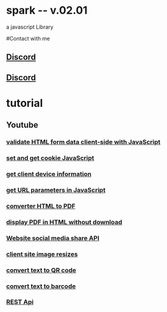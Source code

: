 # spark -- v.02.01
a javascript Library

#Contact with me
## [Discord](https://discord.gg/g4hvvkzWVy)
## [Discord](https://youtu.be/3HqpWeYReSc)


# tutorial
## Youtube
### [validate HTML form data client-side with JavaScript](https://youtu.be/3HqpWeYReSc)
### [set and get cookie JavaScript](https://youtu.be/VRZkGPQhlSA)
### [get client device information](https://youtu.be/E6JMhK7nfWw)
### [get URL parameters in JavaScript](https://youtu.be/YMPjPG4qIx0)
### [converter HTML to PDF](https://youtu.be/rkpVw7mrviU)
### [display PDF in HTML without download](https://youtu.be/AHen2qPNnjA)
### [Website social media share API](https://youtu.be/2ulFdy2TQHU)
### [client site image resizes](https://youtu.be/GIXCL51j5es)
### [convert text to QR code](https://youtu.be/JhxutG0-hvI)
### [convert text to barcode](https://youtu.be/FRxQ6oirnRA)
### [REST Api](https://youtu.be/NxSuOI9ZJRI)
